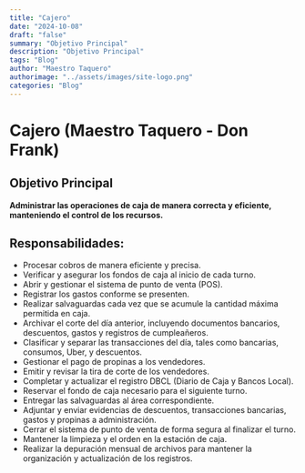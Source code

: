 ```yaml
---
title: "Cajero"
date: "2024-10-08"
draft: "false"
summary: "Objetivo Principal"
description: "Objetivo Principal"
tags: "Blog"
author: "Maestro Taquero"
authorimage: "../assets/images/site-logo.png"
categories: "Blog"
---
```

# Cajero (Maestro Taquero - Don Frank)

## Objetivo Principal

**Administrar las operaciones de caja de manera correcta y eficiente, manteniendo el control de los recursos.**

## Responsabilidades:

- Procesar cobros de manera eficiente y precisa.
- Verificar y asegurar los fondos de caja al inicio de cada turno.
- Abrir y gestionar el sistema de punto de venta (POS).
- Registrar los gastos conforme se presenten.
- Realizar salvaguardas cada vez que se acumule la cantidad máxima permitida en caja.
- Archivar el corte del día anterior, incluyendo documentos bancarios, descuentos, gastos y registros de cumpleañeros.
- Clasificar y separar las transacciones del día, tales como bancarias, consumos, Uber, y descuentos.
- Gestionar el pago de propinas a los vendedores.
- Emitir y revisar la tira de corte de los vendedores.
- Completar y actualizar el registro DBCL (Diario de Caja y Bancos Local).
- Reservar el fondo de caja necesario para el siguiente turno.
- Entregar las salvaguardas al área correspondiente.
- Adjuntar y enviar evidencias de descuentos, transacciones bancarias, gastos y propinas a administración.
- Cerrar el sistema de punto de venta de forma segura al finalizar el turno.
- Mantener la limpieza y el orden en la estación de caja.
- Realizar la depuración mensual de archivos para mantener la organización y actualización de los registros.
